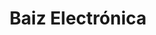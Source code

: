 ---
title: "Baiz Electrónica"
url: /salto/baiz-electronica-avenida-jose-batlle-y-ordonez/
shop: Elektronik
---